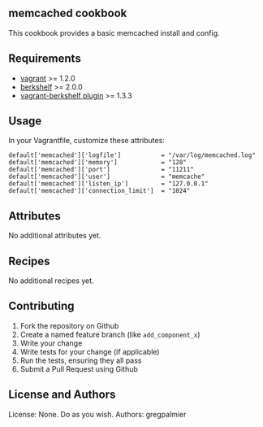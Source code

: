 memcached cookbook
------------------

This cookbook provides a basic memcached install and config.

Requirements
------------
* [vagrant](http://downloads.vagrantup.com/) >= 1.2.0
* [berkshelf](http://berkshelf.com/) >= 2.0.0
* [vagrant-berkshelf plugin](https://github.com/RiotGames/vagrant-berkshelf) >= 1.3.3

Usage
-----

In your Vagrantfile, customize these attributes:

````
default['memcached']['logfile']           = "/var/log/memcached.log"
default['memcached']['memory']            = "128"
default['memcached']['port']              = "11211"
default['memcached']['user']              = "memcache"
default['memcached']['listen_ip']         = "127.0.0.1"
default['memcached']['connection_limit']  = "1024"
````

Attributes
----------

No additional attributes yet.

Recipes
-------

No additional recipes yet.

Contributing
------------

1. Fork the repository on Github
2. Create a named feature branch (like `add_component_x`)
3. Write your change
4. Write tests for your change (if applicable)
5. Run the tests, ensuring they all pass
6. Submit a Pull Request using Github

License and Authors
-------------------
License: None.  Do as you wish.
Authors: gregpalmier
